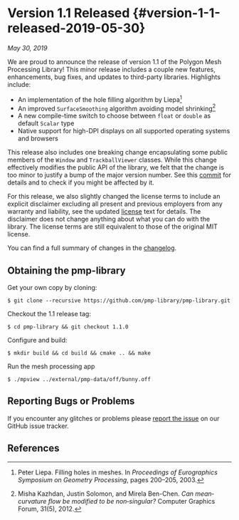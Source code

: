 # Version 1.1 Released {#version-1-1-released-2019-05-30}

_May 30, 2019_

We are proud to announce the release of version 1.1 of the Polygon Mesh
Processing Library! This minor release includes a couple new features,
enhancements, bug fixes, and updates to third-party libraries. Highlights
include:

- An implementation of the hole filling algorithm by Liepa[^1]
- An improved `SurfaceSmoothing` algorithm avoiding model shrinking[^2]
- A new compile-time switch to choose between `float` or `double` as default
  `Scalar` type
- Native support for high-DPI displays on all supported operating systems and
  browsers

This release also includes one breaking change encapsulating some public members
of the `Window` and `TrackballViewer` classes. While this change effectively
modifies the public API of the library, we felt that the change is too minor to
justify a bump of the major version number. See
this
[commit](https://github.com/pmp-library/pmp-library/commit/10d93fcf939869ea4732dff19d671831e78a5264) for
details and to check if you might be affected by it.

For this release, we also slightly changed the license terms to include an
explicit disclaimer excluding all present and previous employers from any
warranty and liability, see the
updated
[license](https://github.com/pmp-library/pmp-library/blob/master/LICENSE.txt)
text for details. The disclaimer does not change anything about what you can do
with the library. The license terms are still equivalent to those of the
original MIT license.

You can find a full summary of changes in the
[changelog](https://github.com/pmp-library/pmp-library/blob/master/CHANGELOG.md).

## Obtaining the pmp-library

Get your own copy by cloning:

    $ git clone --recursive https://github.com/pmp-library/pmp-library.git

Checkout the 1.1 release tag:

    $ cd pmp-library && git checkout 1.1.0

Configure and build:

    $ mkdir build && cd build && cmake .. && make

Run the mesh processing app

    $ ./mpview ../external/pmp-data/off/bunny.off

## Reporting Bugs or Problems

If you encounter any glitches or problems
please [report the issue](https://github.com/pmp-library/pmp-library/issues) on
our GitHub issue tracker.

## References

[^1]: Peter Liepa. Filling holes in meshes. In _Proceedings of Eurographics Symposium on Geometry Processing_, pages 200–205, 2003.
[^2]: Misha Kazhdan, Justin Solomon, and Mirela Ben-Chen. _Can mean‐curvature flow be modified to be non‐singular?_ Computer Graphics Forum, 31(5), 2012.
